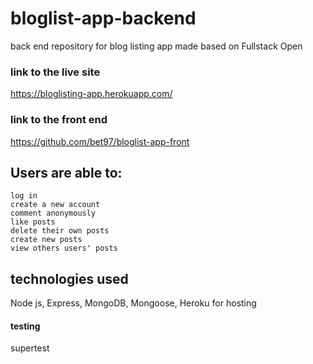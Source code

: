 # bloglist-app-backend
back end repository for blog listing app made based on Fullstack Open

### link to the live site
https://bloglisting-app.herokuapp.com/

### link to the front end
https://github.com/bet97/bloglist-app-front

## Users are able to:

    log in
    create a new account
    comment anonymously
    like posts
    delete their own posts
    create new posts
    view others users' posts

## technologies used

Node js, Express, MongoDB, Mongoose, 
Heroku for hosting

#### testing
supertest
